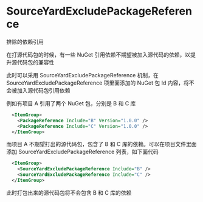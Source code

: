 # SourceYardExcludePackageReference

排除的依赖引用

在打源代码包的时候，有一些 NuGet 引用依赖不期望被加入源代码的依赖，以提升源代码包的兼容性

此时可以采用 SourceYardExcludePackageReference 机制，在 SourceYardExcludePackageReference 项里面添加的 NuGet 包 Id 内容，将不会被加入源代码包引用依赖

例如有项目 A 引用了两个 NuGet 包，分别是 B 和 C 库

```xml
  <ItemGroup>
    <PackageReference Include="B" Version="1.0.0" />
    <PackageReference Include="C" Version="1.0.0" />
  </ItemGroup>
```

而项目 A 不期望打出的源代码包，包含了 B 和 C 库的依赖。可以在项目文件里面添加 SourceYardExcludePackageReference 列表，如下面代码

```xml
  <ItemGroup>
    <SourceYardExcludePackageReference Include="B" />
    <SourceYardExcludePackageReference Include="C" />
  </ItemGroup>
```

此时打包出来的源代码包将不会包含 B 和 C 库的依赖